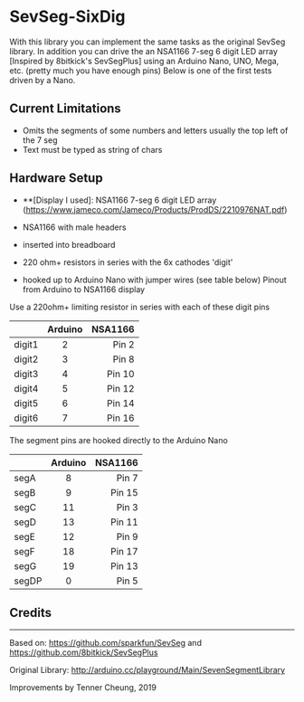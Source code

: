 # SevSeg-SixDig

With this library you can implement the same tasks as the original SevSeg library. In addition you can drive the an NSA1166 7-seg 6 digit LED array [Inspired by 8bitkick's SevSegPlus] using an Arduino Nano, UNO, Mega, etc. (pretty much you have enough pins) Below is one of the first tests driven by a Nano.


## Current Limitations

- Omits the segments of some numbers and letters usually the top left of the 7 seg
- Text must be typed as string of chars

## Hardware Setup

* **[Display I used]: NSA1166 7-seg 6 digit LED array (https://www.jameco.com/Jameco/Products/ProdDS/2210976NAT.pdf)


* NSA1166 with male headers
* inserted into breadboard
* 220 ohm+ resistors in series with the 6x cathodes 'digit'
* hooked up to Arduino Nano with jumper wires (see table below)
Pinout from Arduino to NSA1166 display

Use a 220ohm+ limiting resistor in series with each of these digit pins

|        |Arduino  | NSA1166|
| :------------- | :----------: | -----------: |
|digit1     |2     |Pin 2|
|digit2     |3     |Pin 8|
|digit3     |4     |Pin 10|
|digit4     |5     |Pin 12|
|digit5     |6     |Pin 14|
|digit6     |7     |Pin 16|

The segment pins are hooked directly to the Arduino Nano

| |Arduino  |NSA1166|
| :------------- | :----------: | -----------: |
|segA       |8     |Pin 7|
|segB       |9     |Pin 15|
|segC       |11    |Pin 3|
|segD       |13    |Pin 11|
|segE       |12    |Pin 9|
|segF       |18    |Pin 17|
|segG       |19    |Pin 13|
|segDP      |0     |Pin 5|


## Credits
-------------------
Based on: https://github.com/sparkfun/SevSeg and https://github.com/8bitkick/SevSegPlus

Original Library: http://arduino.cc/playground/Main/SevenSegmentLibrary

Improvements by Tenner Cheung, 2019
